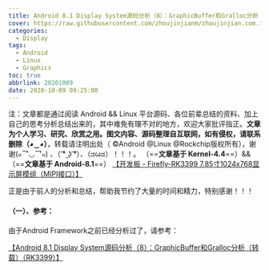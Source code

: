```yaml
---
title: Android 8.1 Display System源码分析（8）：GraphicBuffer和Gralloc分析（转载）（RK3399）
cover: https://raw.githubusercontent.com/zhoujinjianm/zhoujinjian.com.images/master/post.cover.pictures/bing-wallpaper-2018.04.17.jpg
categories: 
  - Display
tags:
  - Android
  - Linux
  - Graphics
toc: true
abbrlink: 20201009
date: 2020-10-09 09:25:00
---
```



注：文章都是通过阅读 Android  && Linux 平台源码、各位前辈总结的资料、加上自己的思考分析总结出来的，其中难免有理不对的地方，欢迎大家批评指正。**文章为个人学习、研究、欣赏之用。图文内容、源码整理自互联网，如有侵权，请联系删除（◕‿◕）**，转载请注明出处（ ©Android @Linux @Rockchip版权所有），谢谢(๑乛◡乛๑) 、（ ͡° ͜ʖ ͡°）、（ಡωಡ）！！！。
（==**文章基于 Kernel-4.4**==）&&（==**文章基于 Android-8.1**==）
[【开发板 - Firefly-RK3399 7.85寸1024x768显示屏模组（MIPI接口）】](http://wiki.t-firefly.com/zh_CN/Firefly-RK3399/compile_android8.1_firmware.html#)

正是由于前人的分析和总结，帮助我节约了大量的时间和精力，特别感谢！！！

#### （一）、参考：
由于Android Framework之前已经分析过了，请参考：

[【Android 8.1 Display System源码分析（8）：GraphicBuffer和Gralloc分析（转载）（RK3399）】](https://zhoujinjian.com/posts/20190724/)

